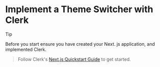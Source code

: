 # Implement a Theme Switcher with Clerk

> [!TIP]
> Before you start ensure you have created your Next. js application, and implemented Clerk.

> Follow Clerk's [Next.js Quickstart Guide](https://clerk.com/docs/quickstarts/nextjs) to get started.
